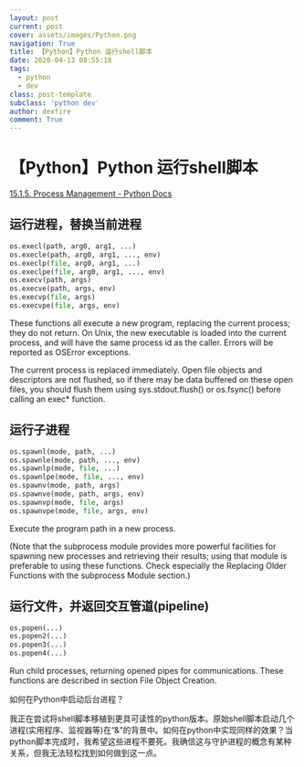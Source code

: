 ```yaml
---
layout: post
current: post
cover: assets/images/Python.png
navigation: True
title: 【Python】Python 运行shell脚本
date: 2020-04-13 08:55:18
tags:
  - python
  - dev
class: post-template
subclass: 'python dev'
author: dexfire
comment: True
---
```


# 【Python】Python 运行shell脚本
[15.1.5. Process Management - Python Docs](https://docs.python.org/2/library/os.html#process-management)

## 运行进程，替换当前进程
```python
os.execl(path, arg0, arg1, ...)
os.execle(path, arg0, arg1, ..., env)
os.execlp(file, arg0, arg1, ...)
os.execlpe(file, arg0, arg1, ..., env)
os.execv(path, args)
os.execve(path, args, env)
os.execvp(file, args)
os.execvpe(file, args, env)
```

These functions all execute a new program, replacing the current process; they do not return. On Unix, the new executable is loaded into the current process, and will have the same process id as the caller. Errors will be reported as OSError exceptions.

The current process is replaced immediately. Open file objects and descriptors are not flushed, so if there may be data buffered on these open files, you should flush them using sys.stdout.flush() or os.fsync() before calling an exec* function.

## 运行子进程
```python
os.spawnl(mode, path, ...)
os.spawnle(mode, path, ..., env)
os.spawnlp(mode, file, ...)
os.spawnlpe(mode, file, ..., env)
os.spawnv(mode, path, args)
os.spawnve(mode, path, args, env)
os.spawnvp(mode, file, args)
os.spawnvpe(mode, file, args, env)
```
Execute the program path in a new process.

(Note that the subprocess module provides more powerful facilities for spawning new processes and retrieving their results; using that module is preferable to using these functions. Check especially the Replacing Older Functions with the subprocess Module section.)

## 运行文件，并返回交互管道(pipeline)
```python
os.popen(...)
os.popen2(...)
os.popen3(...)
os.popen4(...)
```

Run child processes, returning opened pipes for communications. These functions are described in section File Object Creation.

如何在Python中启动后台进程？

我正在尝试将shell脚本移植到更具可读性的python版本。原始shell脚本启动几个进程(实用程序、监视器等)在“&”的背景中。如何在python中实现同样的效果？当python脚本完成时，我希望这些进程不要死。我确信这与守护进程的概念有某种关系，但我无法轻松找到如何做到这一点。
